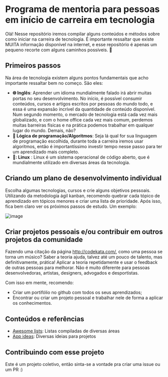 # Programa de mentoria para pessoas em início de carreira em tecnologia

Olá! Nesse repositório iremos compilar alguns conteúdos e métodos sobre como iniciar na carreira de tecnologia. É importante ressaltar que existe MUITA informação disponível na internet, e esse repositório é apenas um pequeno recorte com alguns caminhos possíveis. 🌈

## Primeiros passos

Na área de tecnologia existem alguns pontos fundamentais que acho importante ressaltar bem no começo. São eles:

- **🌐 Inglês**: Aprender um idioma mundialmente falado irá abrir muitas portas no seu desenvolvimento. No início, é possível consumir conteúdos, cursos e artigos escritos por pessoas do mundo todo, e essa é uma expansão incrível da quantidade de conteúdo disponível. Num segundo momento, o mercado de tecnologia está cada vez mais globalizado, e com o home office cada vez mais comum, perdemos muitas barreiras físicas e na prática podemos trabalhar em qualquer lugar do mundo. Demais, não?
- **🤖 Lógica de programação/Algoritmos**: Seja lá qual for sua linguagem de programação escolhida, durante toda a carreira iremos usar algoritmos, então é importantíssimo investir tempo nesse passo para ter um aprendizado mais completo. 
- **🐧: Linux** : Linux é um sistema operacional de código aberto, que é mundialmente utilizado em diversas áreas da tecnologia. 

## Criando um plano de desenvolvimento individual 

Escolha algumas tecnologias, cursos e crie alguns objetivos pessoais. Utilizando da metodologia ágil kanban, recomendo quebrar cada tópico de aprendizado em tópicos menores e criar uma lista de prioridade. Após isso, fica bem claro ver os próximos passos de estudo. Um exemplo:

![image](https://user-images.githubusercontent.com/9268203/119709584-c0ab6680-be33-11eb-818e-6c22c4fc2bb5.png)


## Criar projetos pessoais e/ou contribuir em outros projetos da comunidade

Fazendo uma citação da página http://codekata.com/, como uma pessoa se torna um músico? Saber a teoria ajuda, talvez até um pouco de talento, mas definitivamente,  prática! Aplicar a teoria repetidamente e usar o feedback de outras pessoas para melhorar. Não é muito diferente para pessoas desenvolvedoras, artistas, designers, advogados e desportistas.

Com isso em mente, recomendo:
- Criar um portifólio no github com todos os seus aprendizados;
- Encontrar ou criar um projeto pessoal e trabalhar nele de forma a aplicar os conhecimentos.


## Conteúdos e referências 
- [Awesome lists](https://github.com/topics/awesome): Listas compiladas de diversas áreas
- [App ideas](https://github.com/florinpop17/app-ideas): Diversas ideias para projetos

## Contribuindo com esse projeto

Este é um projeto coletivo, então sinta-se a vontade pra criar uma issue ou um PR :) 
